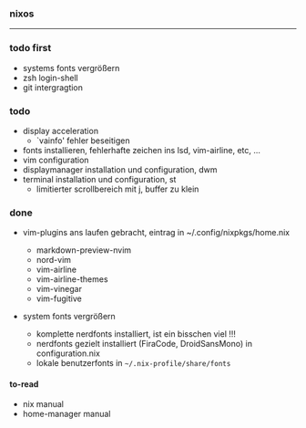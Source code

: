 ### nixos
---
### todo first
- systems fonts vergrößern 
- zsh login-shell
- git intergragtion

### todo
- display acceleration
  - `vainfo' fehler beseitigen
- fonts installieren, fehlerhafte zeichen ins lsd, vim-airline, etc, ...
- vim configuration
- displaymanager installation und configuration, dwm
- terminal installation und configuration, st
  - limitierter scrollbereich mit <alt>j, buffer zu klein

### done
- vim-plugins ans laufen gebracht, eintrag in ~/.config/nixpkgs/home.nix
  - markdown-preview-nvim
  - nord-vim
  - vim-airline
  - vim-airline-themes
  - vim-vinegar
  - vim-fugitive

- system fonts vergrößern
  - komplette nerdfonts installiert, ist ein bisschen viel !!!
  - nerdfonts gezielt installiert (FiraCode, DroidSansMono) in configuration.nix
  - lokale benutzerfonts in ```~/.nix-profile/share/fonts```

#### to-read
- nix manual
- home-manager manual
